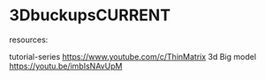 # 3DbuckupsCURRENT

resources:

tutorial-series https://www.youtube.com/c/ThinMatrix
3d Big model https://youtu.be/imbIsNAvUpM
